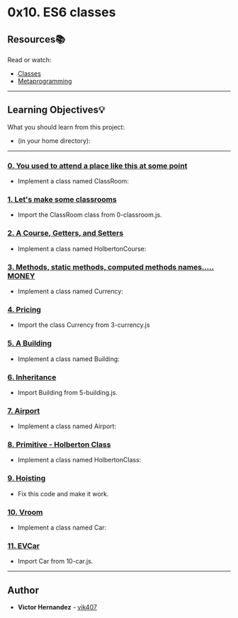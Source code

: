 # 0x10. ES6 classes

## Resources:books:
Read or watch:
* [Classes](https://intranet.hbtn.io/rltoken/C7olHTRPCaiklNo2GRAn_w)
* [Metaprogramming](https://intranet.hbtn.io/rltoken/ovRM79Xgaurxta1j-DpEng)

---
## Learning Objectives:bulb:
What you should learn from this project:
* (in your home directory): 

---

### [0. You used to attend a place like this at some point](./0-classroom.js)
* Implement a class named ClassRoom:


### [1. Let's make some classrooms](./1-make_classrooms.js)
* Import the ClassRoom class from 0-classroom.js. 


### [2. A Course, Getters, and Setters](./2-hbtn_course.js)
* Implement a class named HolbertonCourse:


### [3. Methods, static methods, computed methods names..... MONEY](./3-currency.js)
* Implement a class named Currency:


### [4. Pricing](./4-pricing.js)
* Import the class Currency from 3-currency.js


### [5. A Building](./5-building.js)
* Implement a class named Building:


### [6. Inheritance](./6-sky_high.js)
* Import Building from 5-building.js.


### [7. Airport](./7-airport.js)
* Implement a class named Airport:


### [8. Primitive - Holberton Class](./8-hbtn_class.js)
* Implement a class named HolbertonClass:


### [9. Hoisting](./9-hoisting.js)
* Fix this code and make it work.


### [10. Vroom](./10-car.js)
* Implement a class named Car:


### [11. EVCar](./100-evcar.js)
* Import Car from 10-car.js.

---

## Author
* **Victor Hernandez** - [vik407](https://github.com/vik407)
